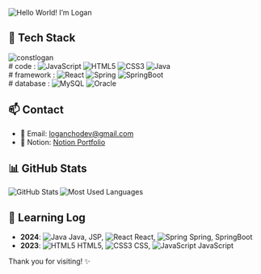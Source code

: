 ![Hello World! I’m Logan](https://github.com/loganchodev/loganchodev/assets/161540640/ba26089b-81db-4bd4-b1a6-586bf4df2654)

## 🌟 Tech Stack
<div style="display: block;">
  <img src="https://github.com/loganchodev/loganchodev/assets/161540640/76972b66-6643-4d85-86d3-b66eac2a3c1a" alt="constlogan" style="margin-right: 10px;" />
  <div>
    # code : <img src="https://img.shields.io/badge/-JavaScript-F7DF1E?style=flat-square&logo=javascript&logoColor=black" alt="JavaScript" />
    <img src="https://img.shields.io/badge/-HTML5-E34F26?style=flat-square&logo=html5&logoColor=white" alt="HTML5" />
    <img src="https://img.shields.io/badge/-CSS3-1572B6?style=flat-square&logo=css3&logoColor=white" alt="CSS3" />
    <img src="https://img.shields.io/badge/-Java-007396?style=flat-square&logo=java&logoColor=white" alt="Java" /><br>
    # framework : <img src="https://img.shields.io/badge/-React-61DAFB?style=flat-square&logo=react&logoColor=black" alt="React" />
    <img src="https://img.shields.io/badge/-Spring-6DB33F?style=flat-square&logo=spring&logoColor=white" alt="Spring" />
    <img src="https://img.shields.io/badge/-SpringBoot-6DB33F?style=flat-square&logo=spring-boot&logoColor=white" alt="SpringBoot" /><br>
    # database : <img src="https://img.shields.io/badge/-MySQL-4479A1?style=flat-square&logo=mysql&logoColor=white" alt="MySQL" />
    <img src="https://img.shields.io/badge/-Oracle-F80000?style=flat-square&logo=oracle&logoColor=white" alt="Oracle" />
  </div>
</div>


## 📫 Contact

- 📧 Email: [loganchodev@gmail.com](mailto:loganchodev@gmail.com)
- 🔗 Notion: [Notion Portfolio]([https://www.notion.so/loganchodev](https://branch-conga-83f.notion.site/913b685f93c04a84bd738fa3f5ff0f54?pvs=4))

## 📊 GitHub Stats

<a href="https://github.com/loganchodev">
  <img align="left" src="https://github-readme-stats.vercel.app/api?username=loganchodev&show_icons=true&hide_border=true&theme=vue&bg_color=00000000" alt="GitHub Stats" />
</a>
<a href="https://github.com/loganchodev">
  <img align="left" src="https://github-readme-stats.vercel.app/api/top-langs/?username=loganchodev&layout=compact&hide_border=true&theme=vue&bg_color=00000000" alt="Most Used Languages" />
</a>

<br clear="left"/>

## 📝 Learning Log

- **2024**: ![Java](https://img.icons8.com/color/24/000000/java-coffee-cup-logo--v1.png) Java, JSP, ![React](https://img.icons8.com/officel/24/000000/react.png) React, ![Spring](https://img.icons8.com/color/24/000000/spring-logo.png) Spring, SpringBoot
- **2023**: ![HTML5](https://img.icons8.com/color/24/000000/html-5--v1.png) HTML5, ![CSS3](https://img.icons8.com/color/24/000000/css3.png) CSS, ![JavaScript](https://img.icons8.com/color/24/000000/javascript--v1.png) JavaScript


Thank you for visiting! ✨
